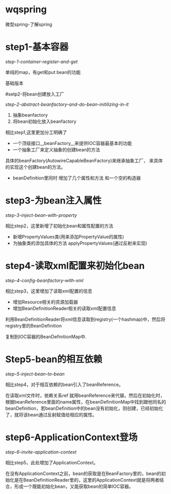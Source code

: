 # wqspring
微型spring-了解spring

# step1-基本容器

*step-1-container-register-and-get*

单纯的map，有get和put bean的功能

基础版本

#setp2-将bean创建放入工厂

*step-2-abstract-beanfactory-and-do-bean-initilizing-in-it*

1. 抽象beanfactory
2. 将bean初始化放入beanfactory

相比step1,这里更加分工明确了

+ 一个顶级接口__beanFactory__来提供IOC容器最基本的功能
+ 一个抽象工厂来定义抽象的创建bean的方法

具体的beanFactory(AutowireCapableBeanFactory)来继承抽象工厂，
来具体的实现这个创建bean的方法。

+ beanDefinition里同时 增加了几个属性和方法 和一个空的构造器

# step3-为bean注入属性

*step-3-inject-bean-with-property*

相比step2，这里新增了初始化bean和属性配置的方法

+ 新增PropertyValues类(用来添加PropertyValue的属性)
+ 为抽象类的添加具体的方法 applyPropertyValues(通过反射来实现)

# step4-读取xml配置来初始化bean

*step-4-config-beanfactory-with-xml*

相比step3，这里增加了读取xml配置的信息

+ 增加Resource相关的资源加载器
+ 增加BeanDefinitionReader相关的读取xml配置信息

利用BeanDefinitionReader将xml信息读取到registry(一个hashmap)中，然后将registry里的BeanDefinition

复制到IOC容器的BeanDefinitionMap中.

# Step5-bean的相互依赖

*step-5-inject-bean-to-bean*

相比step4，对于相互依赖的bean引入了beanReference。

在读取xml文件时，依赖关系ref 就用beanReference来代替。然后在初始化时，根据beanReference里面的name属性，在beanDefinitionMap中找到跟他同名的beanDefinition，若beanDefinition中的bean没有初始化，则创建，已经初始化了，就将该bean通过反射赋值给相应的属性。

# step6-ApplicationContext登场

*step-6-invite-application-context*

相比step5，此处增加了ApplicationContext。

在没有ApplicationContext之前，bean的获取是在BeanFactory里的，bean的初始化是在BeanDefinitionReader里的，这里的ApplicationContext就是将两者结合，形成一个既能初始化bean，又能获取bean的简单IOC容器。